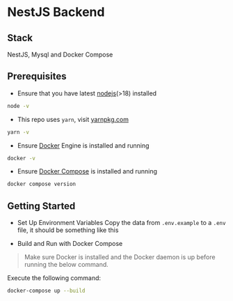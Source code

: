 # NestJS Backend

## Stack

NestJS, Mysql and Docker Compose

## Prerequisites

- Ensure that you have latest [nodejs](https://nodejs.org/en/download)(>18) installed

```bash
node -v
```

- This repo uses `yarn`, visit [yarnpkg.com](https://yarnpkg.com/getting-started/install)

```bash
yarn -v
```

- Ensure [Docker](https://docs.docker.com/get-docker/) Engine is installed and running

```bash
docker -v
```

- Ensure [Docker Compose](https://docs.docker.com/compose/install/) is installed and running

```bash
docker compose version
```

## Getting Started

- Set Up Environment Variables
Copy the data from `.env.example` to a `.env` file, it should be something like this

- Build and Run with Docker Compose

> Make sure Docker is installed and the Docker daemon is up before running the below command.

Execute the following command:

```bash
docker-compose up --build
```
